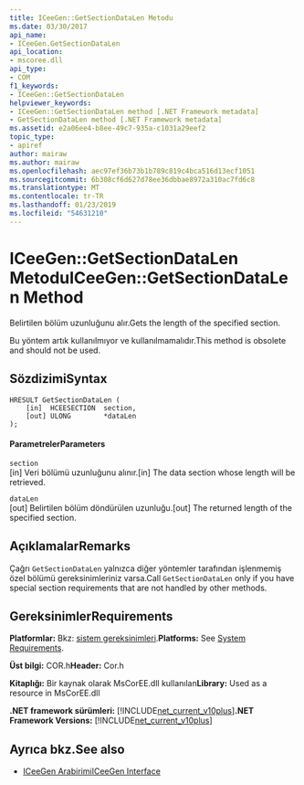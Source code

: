 ```yaml
---
title: ICeeGen::GetSectionDataLen Metodu
ms.date: 03/30/2017
api_name:
- ICeeGen.GetSectionDataLen
api_location:
- mscoree.dll
api_type:
- COM
f1_keywords:
- ICeeGen::GetSectionDataLen
helpviewer_keywords:
- ICeeGen::GetSectionDataLen method [.NET Framework metadata]
- GetSectionDataLen method [.NET Framework metadata]
ms.assetid: e2a06ee4-b8ee-49c7-935a-c1031a29eef2
topic_type:
- apiref
author: mairaw
ms.author: mairaw
ms.openlocfilehash: aec97ef36b73b1b789c819c4bca516d13ecf1051
ms.sourcegitcommit: 6b308cf6d627d78ee36dbbae8972a310ac7fd6c8
ms.translationtype: MT
ms.contentlocale: tr-TR
ms.lasthandoff: 01/23/2019
ms.locfileid: "54631210"
---
```

# <a name="iceegengetsectiondatalen-method"></a><span data-ttu-id="dc579-102">ICeeGen::GetSectionDataLen Metodu</span><span class="sxs-lookup"><span data-stu-id="dc579-102">ICeeGen::GetSectionDataLen Method</span></span>
<span data-ttu-id="dc579-103">Belirtilen bölüm uzunluğunu alır.</span><span class="sxs-lookup"><span data-stu-id="dc579-103">Gets the length of the specified section.</span></span>  
  
 <span data-ttu-id="dc579-104">Bu yöntem artık kullanılmıyor ve kullanılmamalıdır.</span><span class="sxs-lookup"><span data-stu-id="dc579-104">This method is obsolete and should not be used.</span></span>  
  
## <a name="syntax"></a><span data-ttu-id="dc579-105">Sözdizimi</span><span class="sxs-lookup"><span data-stu-id="dc579-105">Syntax</span></span>  
  
```  
HRESULT GetSectionDataLen (  
    [in]  HCEESECTION  section,  
    [out] ULONG        *dataLen  
);  
```  
  
#### <a name="parameters"></a><span data-ttu-id="dc579-106">Parametreler</span><span class="sxs-lookup"><span data-stu-id="dc579-106">Parameters</span></span>  
 `section`  
 <span data-ttu-id="dc579-107">[in] Veri bölümü uzunluğunu alınır.</span><span class="sxs-lookup"><span data-stu-id="dc579-107">[in] The data section whose length will be retrieved.</span></span>  
  
 `dataLen`  
 <span data-ttu-id="dc579-108">[out] Belirtilen bölüm döndürülen uzunluğu.</span><span class="sxs-lookup"><span data-stu-id="dc579-108">[out] The returned length of the specified section.</span></span>  
  
## <a name="remarks"></a><span data-ttu-id="dc579-109">Açıklamalar</span><span class="sxs-lookup"><span data-stu-id="dc579-109">Remarks</span></span>  
 <span data-ttu-id="dc579-110">Çağrı `GetSectionDataLen` yalnızca diğer yöntemler tarafından işlenmemiş özel bölümü gereksinimleriniz varsa.</span><span class="sxs-lookup"><span data-stu-id="dc579-110">Call `GetSectionDataLen` only if you have special section requirements that are not handled by other methods.</span></span>  
  
## <a name="requirements"></a><span data-ttu-id="dc579-111">Gereksinimler</span><span class="sxs-lookup"><span data-stu-id="dc579-111">Requirements</span></span>  
 <span data-ttu-id="dc579-112">**Platformlar:** Bkz: [sistem gereksinimleri](../../../../docs/framework/get-started/system-requirements.md).</span><span class="sxs-lookup"><span data-stu-id="dc579-112">**Platforms:** See [System Requirements](../../../../docs/framework/get-started/system-requirements.md).</span></span>  
  
 <span data-ttu-id="dc579-113">**Üst bilgi:** COR.h</span><span class="sxs-lookup"><span data-stu-id="dc579-113">**Header:** Cor.h</span></span>  
  
 <span data-ttu-id="dc579-114">**Kitaplığı:** Bir kaynak olarak MsCorEE.dll kullanılan</span><span class="sxs-lookup"><span data-stu-id="dc579-114">**Library:** Used as a resource in MsCorEE.dll</span></span>  
  
 <span data-ttu-id="dc579-115">**.NET framework sürümleri:** [!INCLUDE[net_current_v10plus](../../../../includes/net-current-v10plus-md.md)]</span><span class="sxs-lookup"><span data-stu-id="dc579-115">**.NET Framework Versions:** [!INCLUDE[net_current_v10plus](../../../../includes/net-current-v10plus-md.md)]</span></span>  
  
## <a name="see-also"></a><span data-ttu-id="dc579-116">Ayrıca bkz.</span><span class="sxs-lookup"><span data-stu-id="dc579-116">See also</span></span>
- [<span data-ttu-id="dc579-117">ICeeGen Arabirimi</span><span class="sxs-lookup"><span data-stu-id="dc579-117">ICeeGen Interface</span></span>](../../../../docs/framework/unmanaged-api/metadata/iceegen-interface.md)
